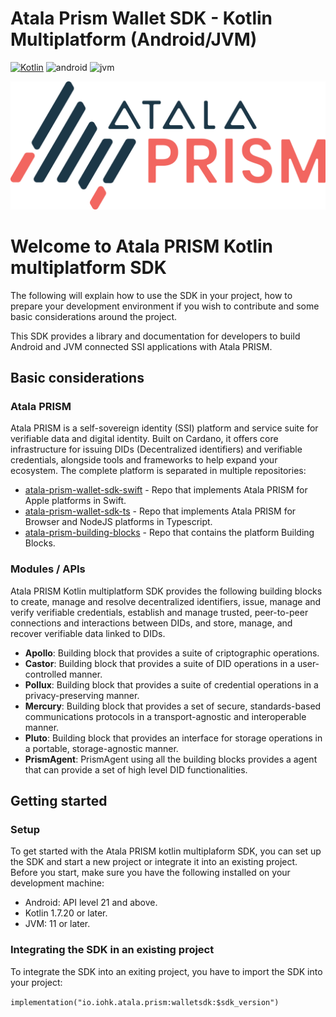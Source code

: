# Atala Prism Wallet SDK - Kotlin Multiplatform (Android/JVM)

[![Kotlin](https://img.shields.io/badge/kotlin-1.7.20-blue.svg?logo=kotlin)](http://kotlinlang.org)
![android](https://camo.githubusercontent.com/b1d9ad56ab51c4ad1417e9a5ad2a8fe63bcc4755e584ec7defef83755c23f923/687474703a2f2f696d672e736869656c64732e696f2f62616467652f706c6174666f726d2d616e64726f69642d3645444238442e7376673f7374796c653d666c6174)
![jvm](https://camo.githubusercontent.com/700f5dcd442fd835875568c038ae5cd53518c80ae5a0cf12c7c5cf4743b5225b/687474703a2f2f696d672e736869656c64732e696f2f62616467652f706c6174666f726d2d6a766d2d4442343133442e7376673f7374796c653d666c6174)

![Atala Prism Logo](Logo.png)

# Welcome to Atala PRISM Kotlin multiplatform SDK

The following will explain how to use the SDK in your project, how to prepare your development environment if you wish to contribute and some basic considerations around the project.

This SDK provides a library and documentation for developers to build Android and JVM connected SSI applications with Atala PRISM.

## Basic considerations

### Atala PRISM

Atala PRISM is a self-sovereign identity (SSI) platform and service suite for verifiable data and digital identity. Built on Cardano, it offers core infrastructure for issuing DIDs (Decentralized identifiers) and verifiable credentials, alongside tools and frameworks to help expand your ecosystem.
The complete platform is separated in multiple repositories:

* [atala-prism-wallet-sdk-swift](git@github.com:input-output-hk/atala-prism-wallet-sdk-swift.git) - Repo that implements Atala PRISM for Apple platforms in Swift.
* [atala-prism-wallet-sdk-ts](git@github.com:input-output-hk/atala-prism-wallet-sdk-ts.git) - Repo that implements Atala PRISM for Browser and NodeJS platforms in Typescript.
* [atala-prism-building-blocks](git@github.com:input-output-hk/atala-prism-building-blocks.git) - Repo that contains the platform Building Blocks.

### Modules / APIs

Atala PRISM Kotlin multiplatform SDK provides the following building blocks to create, manage and resolve decentralized identifiers, issue, manage and verify verifiable credentials, establish and manage trusted, peer-to-peer connections and interactions between DIDs, and store, manage, and recover verifiable data linked to DIDs.

* __Apollo__: Building block that provides a suite of criptographic operations.
* __Castor__: Building block that provides a suite of DID operations in a user-controlled manner.
* __Pollux__: Building block that provides a suite of credential operations in a privacy-preserving manner.
* __Mercury__: Building block that provides a set of secure, standards-based communications protocols in a transport-agnostic and interoperable manner.
* __Pluto__: Building block that provides an interface for storage operations in a portable, storage-agnostic manner.
* __PrismAgent__: PrismAgent using all the building blocks provides a agent that can provide a set of high level DID functionalities.

## Getting started

### Setup

To get started with the Atala PRISM kotlin multiplaform SDK, you can set up the SDK and start a new project or integrate it into an existing project. Before you start, make sure you have the following installed on your development machine:

- Android: API level 21 and above.
- Kotlin 1.7.20 or later.
- JVM: 11 or later.

### Integrating the SDK in an existing project

To integrate the SDK into an exiting project, you have to import the SDK into your project:

`implementation("io.iohk.atala.prism:walletsdk:$sdk_version")`
